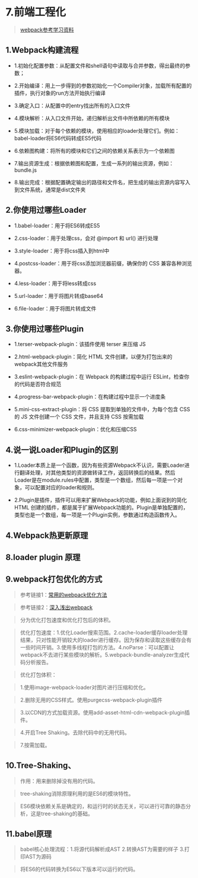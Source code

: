 # 7.前端工程化

>[webpack参考学习资料](https://juejin.cn/post/6844904094281236487#heading-0)

## 1.Webpack构建流程

- 1.初始化配置参数：从配置文件和shell语句中读取与合并参数，得出最终的参数；

- 2.开始编译：用上一步得到的参数初始化一个Compiler对象，加载所有配置的插件，执行对象的run方法开始执行编译

- 3.确定入口：从配置中的entry找出所有的入口文件

- 4.模块解析：从入口文件开始，递归解析出文件中所依赖的所有模块

- 5.模块加载：对于每个依赖的模块，使用相应的loader处理它们。例如：babel-loader将ES6代码转成ES5代码

- 6.依赖图构建：将所有的模块和它们之间的依赖关系表示为一个依赖图

- 7.输出资源生成：根据依赖图和配置，生成一系列的输出资源，例如：bundle.js

- 8.输出完成：根据配置确定输出的路径和文件名，把生成的输出资源内容写入到文件系统，通常是dist文件夹

## 2.你使用过哪些Loader

- 1.babel-loader：用于将ES6转成ES5

- 2.css-loader：用于处理css，会对 @import 和 url() 进行处理

- 3.style-loader：用于将css插入到html中

- 4.postcss-loader：用于将css添加浏览器前缀，确保你的 CSS 兼容各种浏览器。

- 4.less-loader：用于将less转成css

- 5.url-loader：用于将图片转成base64

- 6.file-loader：用于将图片转成文件

## 3.你使用过哪些Plugin

- 1.terser-webpack-plugin：该插件使用 terser 来压缩 JS

- 2.html-webpack-plugin：简化 HTML 文件创建，以便为打包出来的webpack其他文件服务

- 3.eslint-webpack-plugin：在 Webpack 的构建过程中运行 ESLint，检查你的代码是否符合规范

- 4.progress-bar-webpack-plugin：在构建过程中显示一个进度条

- 5.mini-css-extract-plugin：将 CSS 提取到单独的文件中，为每个包含 CSS 的 JS 文件创建一个 CSS 文件，并且支持 CSS 按需加载

- 6.css-minimizer-webpack-plugin：优化和压缩CSS

## 4.说一说Loader和Plugin的区别

- 1.Loader本质上是一个函数，因为有些资源Webpack不认识，需要Loader进行翻译处理，对其他类型的资源做转译工作，返回转换后的结果。然后Loader是在module.rules中配置，类型是一个数组，然后每一项是一个对象，可以配置对应的loader和规则。

- 2.Plugin是插件，插件可以用来扩展Webpack的功能，例如上面说到的简化 HTML 创建的插件，都是属于扩展Webpack功能的。Plugin是单独配置的，类型也是一个数组，每一项是一个Plugin实例，参数通过构造函数传入。

## 4.Webpack热更新原理

## 8.loader plugin 原理

## 9.webpack打包优化的方式

>参考链接1：[常用的webpack优化方法](https://www.cnblogs.com/wangjiachen666/p/11561186.html#_label1_4)

>参考链接2：[深入浅出webpack](https://webpack.wuhaolin.cn/4%E4%BC%98%E5%8C%96/4-3%E4%BD%BF%E7%94%A8HappyPack.html)

>分为优化打包速度和优化打包后的体积。

>优化打包速度：1.优化Loader搜索范围。2.cache-loader缓存loader处理结果，只对性能开销较大的loader进行缓存。因为保存和读取这些缓存会有一些时间开销。3.使用多线程打包的方法。4.noParse：可以配置让webpack不去进行某些模块的解析。5.webpack-bundle-analyzer生成代码分析报告。

>优化打包体积：

>1.使用image-webpack-loader对图片进行压缩和优化。

>2.删除无用的CSS样式。使用purgecss-webpack-plugin插件

>3.以CDN的方式加载资源。使用add-asset-html-cdn-webpack-plugin插件。

>4.开启Tree Shaking。去除代码中的无用代码。

>7.按需加载。

## 10.Tree-Shaking、

>作用：用来删除掉没有用的代码。

>tree-shaking消除原理利用的是ES6的模块特性。

>ES6模块依赖关系是确定的，和运行时的状态无关，可以进行可靠的静态分析，这是tree-shaking的基础。

## 11.babel原理

>babel核心处理流程：1.将源代码解析成AST 2.转换AST为需要的样子 3.打印AST为源码

>将ES6的代码转换为ES6以下版本可以运行的代码。
